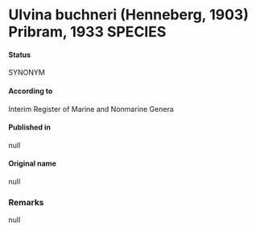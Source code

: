# Ulvina buchneri (Henneberg, 1903) Pribram, 1933 SPECIES

#### Status
SYNONYM

#### According to
Interim Register of Marine and Nonmarine Genera

#### Published in
null

#### Original name
null

### Remarks
null